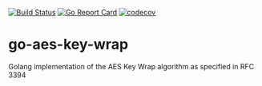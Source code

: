 [![Build Status](https://travis-ci.org/NickBall/go-aes-key-wrap.svg?branch=master)](https://travis-ci.org/NickBall/go-aes-key-wrap) [![Go Report Card](https://goreportcard.com/badge/github.com/nickball/go-aes-key-wrap)](https://goreportcard.com/report/github.com/nickball/go-aes-key-wrap) [![codecov](https://codecov.io/gh/nickball/go-aes-key-wrap/branch/master/graph/badge.svg)](https://codecov.io/gh/nickball/go-aes-key-wrap)

# go-aes-key-wrap
Golang implementation of the AES Key Wrap algorithm as specified in RFC 3394
